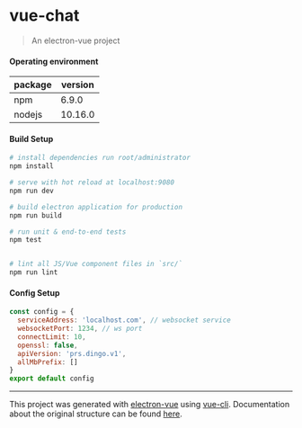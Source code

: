 # vue-chat

> An electron-vue project

#### Operating environment
package|version
---|---
npm|6.9.0
nodejs|10.16.0

#### Build Setup

``` bash
# install dependencies run root/administrator
npm install

# serve with hot reload at localhost:9080
npm run dev

# build electron application for production
npm run build

# run unit & end-to-end tests
npm test


# lint all JS/Vue component files in `src/`
npm run lint

```

#### Config Setup
```javascript
const config = {
  serviceAddress: 'localhost.com', // websocket service
  websocketPort: 1234, // ws port
  connectLimit: 10,
  openssl: false,
  apiVersion: 'prs.dingo.v1',
  allMbPrefix: []
}
export default config
```

---

This project was generated with [electron-vue](https://github.com/SimulatedGREG/electron-vue) using [vue-cli](https://github.com/vuejs/vue-cli). Documentation about the original structure can be found [here](https://simulatedgreg.gitbooks.io/electron-vue/content/index.html).

